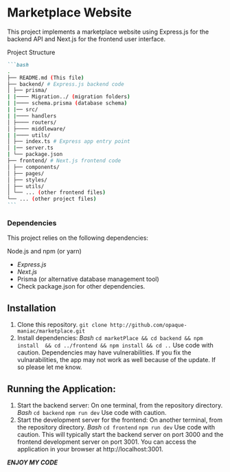 # Marketplace Website

This project implements a marketplace website using Express.js for the backend API and Next.js for the frontend user interface.

Project Structure

````markdown
```bash
.
├── README.md (This file)
├── backend/ # Express.js backend code
│ ├── prisma/
| |──── Migration../ (migration folders)
| |──── schema.prisma (database schema)
| |── src/
| |──── handlers
│ ├──── routers/
│ ├──── middleware/
| |──── utils/
│ ├── index.ts # Express app entry point
│ |── server.ts
| └── package.json
├── frontend/ # Next.js frontend code
│ ├── components/
│ ├── pages/
│ ├── styles/
│ ├── utils/
│ └── ... (other frontend files)
└── ... (other project files)
```
````

### Dependencies

This project relies on the following dependencies:

Node.js and npm (or yarn)

- _Express.js_
- _Next.js_
- Prisma (or alternative database management tool)
- Check package.json for other dependencies.

## Installation

1. Clone this repository.
   `git clone http://github.com/opaque-maniac/marketplace.git`
2. Install dependencies:
   _Bash_
   `cd marketPlace && cd backend && npm install  && cd ../frontend && npm install && cd ..`
   Use code with caution.
   Dependencies may have vulnerabilities. If you fix the vulnarabilities, the app may not work as well because of the update.
   If so please let me know.

## Running the Application:

1. Start the backend server:
   On one terminal, from the repository directory.
   _Bash_
   `cd backend`
   `npm run dev`
   Use code with caution.
2. Start the development server for the frontend:
   On another terminal, from the repository directory.
   _Bash_
   `cd frontend`
   `npm run dev`
   Use code with caution.
   This will typically start the backend server on port 3000 and the frontend development server on port 3001. You can access the application in your browser at http://localhost:3001.

_**ENJOY MY CODE**_

